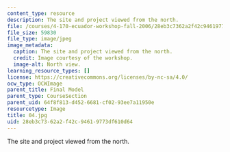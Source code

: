 ```yaml
---
content_type: resource
description: The site and project viewed from the north.
file: /courses/4-170-ecuador-workshop-fall-2006/28eb3c7362a2f42c94619773df610d64_04.jpg
file_size: 59830
file_type: image/jpeg
image_metadata:
  caption: The site and project viewed from the north.
  credit: Image courtesy of the workshop.
  image-alt: North view.
learning_resource_types: []
license: https://creativecommons.org/licenses/by-nc-sa/4.0/
ocw_type: OCWImage
parent_title: Final Model
parent_type: CourseSection
parent_uid: 64f8f813-d452-6681-cf02-93ee7a11950e
resourcetype: Image
title: 04.jpg
uid: 28eb3c73-62a2-f42c-9461-9773df610d64
---
```

The site and project viewed from the north.
